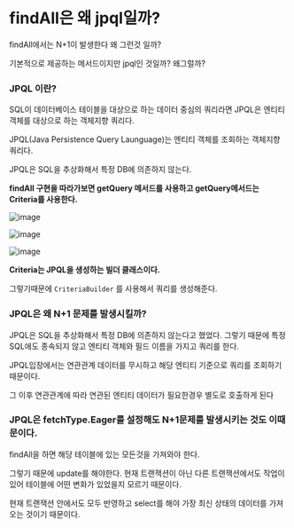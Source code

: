 # findAll은 왜 jpql일까?

findAll에서는 N+1이 발생한다 왜 그런것 일까?

기본적으로 제공하는 메서드이지만 jpql인 것일까? 왜그럴까?

### JPQL 이란?

SQL이 데이터베이스 테이블을 대상으로 하는 데이터 중심의 쿼리라면 JPQL은 엔티티 객체를 대상으로 하는 객체지향 쿼리다.

JPQL(Java Persistence Query Launguage)는 엔티티 객체를 조회하는 객체지향 쿼리다.

JPQL은 SQL을 추상화해서 특정 DB에 의존하지 않는다.

**findAll 구현을 따라가보면 getQuery 메서드를 사용하고 getQuery메서드는 Criteria를 사용한다.**

![image](https://github.com/yssy3135/TIL/assets/62733005/da88e60f-84c3-4536-bc2d-a1aa35c98a97)

![image](https://github.com/yssy3135/TIL/assets/62733005/29b6b04a-26f7-452c-995e-dcc3b057af32)

![image](https://github.com/yssy3135/TIL/assets/62733005/f739ddba-21db-4d51-b3a8-8458b43095a1)

**Criteria는 JPQL을 생성하는 빌더 클래스이다.**

그렇기때문에 `CriteriaBuilder` 를 사용해서 쿼리를 생성해준다.

### JPQL은 왜 N+1 문제를 발생시킬까?

JPQL은 SQL을 추상화해서 특정 DB에 의존하지 않는다고 했었다. 그렇기 때문에 특정 SQL에도 종속되지 않고 엔티티 객체와 필드 이름을 가지고 쿼리를 한다.

JPQL입장에서는 연관관계 데이터를 무시하고 해당 엔티티 기준으로 쿼리를 조회하기 때문이다.

그 이후 연관관계에 따라 연관된 엔티티 데이터가 필요한경우 별도로 호출하게 된다

### JPQL은 fetchType.Eager를 설정해도 N+1문제를 발생시키는 것도 이때문이다.

findAll을 하면 해당 테이블에 있는 모든것을 가져와야 한다.

그렇기 때문에 update를 해야한다. 현재 트랜잭션이 아닌 다른 트랜잭션에서도 작업이 있어 테이블에 어떤 변화가 있었을지 모르기 때문이다.

현재 트랜잭션 안에서도 모두 반영하고 select를 해야 가장 최신 상태의 데이터를 가져오는 것이기 때문이다.